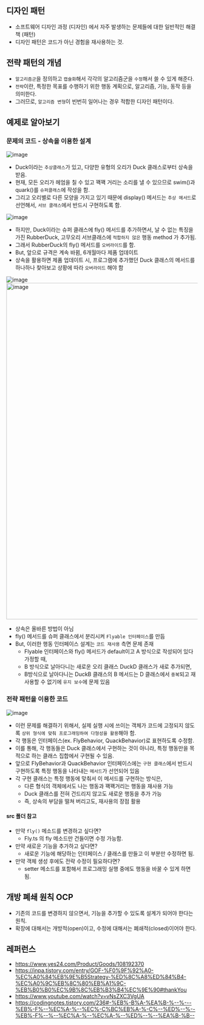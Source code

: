 ## 디자인 패턴

- 소프트웨어 디자인 과정 (디자인) 에서 자주 발생하는 문제들에 대한 일반적인 해결책 (패턴)
- 디자인 패턴은 코드가 아닌 경험을 재사용하는 것.

## 전략 패턴의 개념

- `알고리즘군`을 정의하고 `캡슐화`해서 각각의 알고리즘군을 `수정`해서 쓸 수 있게 해준다.
- `전략`이란, 특정한 목표를 수행하기 위한 행동 계획으로, 알고리즘, 기능, 동작 등을 의미한다.
- 그러므로, `알고리즘 변형`이 빈번히 일어나는 경우 적합한 디자인 패턴이다.

## 예제로 알아보기

### 문제의 코드 - 상속을 이용한 설계

![image](https://github.com/eileenjang/design-pattern/assets/82510378/05623e08-969c-473a-a8da-03db92317b6b)

- Duck이라는 `추상클래스`가 있고, 다양한 유형의 오리가 Duck 클래스로부터 상속을 받음.
- 현재, 모든 오리가 헤엄을 칠 수 있고 꽥꽥 거리는 소리를 낼 수 있으므로 swim()과 quark()를 `슈퍼클래스`에 작성을 함.
- 그리고 오리별로 다른 모양을 가지고 있기 때문에 display() 메서드는 `추상 메서드`로 선언해서, `서브 클래스`에서 반드시 구현하도록 함.

![image](https://github.com/eileenjang/design-pattern/assets/82510378/2d65b330-5f01-40e6-8e50-8c69eeab6d99)

- 하지만, Duck이라는 슈퍼 클래스에 fly() 메서드를 추가하면서, 날 수 없는 특징을 가진 RubberDuck, 고무오리 서브클래스에 `적합하지 않은` 행동 method 가 추가됨.
- 그래서 RubberDuck의 fly() 메서드를 `오버라이드`를 함.
- But, 앞으로 규격은 계속 바뀜, 6개월마다 제품 업데이트
- 상속을 활용하면 제품 업데이트 시, 프로그램에 추가했던 Duck 클래스의 메서드를 하나하나 찾아보고 상황에 따라 `오버라이드` 해야 함

![image](https://github.com/eileenjang/design-pattern/assets/82510378/244ee6ea-4ea7-4397-bd49-d570d829bd3b)
<img width="887" alt="image" src="https://github.com/eileenjang/design-pattern/assets/82510378/6dc3cd1b-394a-4b0a-8b95-82b755e63d94">

- 상속은 올바른 방법이 아님
- fly() 메서드를 슈퍼 클래스에서 분리시켜 `Flyable 인터페이스`를 만듬
- But, 이러한 행동 인터페이스 설계는 `코드 재사용` 측면 문제 존재
  - Flyable 인터페이스와 fly() 메서드가 default이고 A 방식으로 작성되어 있다 가정할 때,
  - B 방식으로 날아다니는 새로운 오리 클래스 DuckD 클래스가 새로 추가되면,
  - B방식으로 날아다니는 DuckB 클래스의 B 메서드는 D 클래스에서 `중복`되고 재사용할 수 없기에 `유지 보수`에 문제 있음

### 전략 패턴을 이용한 코드

![image](https://github.com/eileenjang/design-pattern/assets/82510378/73299bc5-fef7-4df1-b693-766fcc691c55)

- 이런 문제를 해결하기 위해서, 실제 실행 시에 쓰이는 객체가 코드에 고정되지 않도록 `상위 형식에 맞춰 프로그래밍하여 다형성을 활용`해야 함.
- 각 행동은 인터페이스(ex. FlyBehavior, QuackBehavior)로 표현하도록 수정함.
- 이를 통해, 각 행동들은 Duck 클래스에서 구현하는 것이 아니라, 특정 행동만을 목적으로 하는 클래스 집합에서 구현될 수 있음.
- 앞으로 FlyBehavior과 QuackBehavior 인터페이스에는 `구현 클래스`에서 반드시 구현하도록 특정 행동을 나타내는 `메서드`가 선언되어 있음
- 각 구현 클래스는 특정 행동에 맞춰서 이 메서드를 구현하는 방식은, 
  - 다른 형식의 객체에서도 나는 행동과 꽥꽥거리는 행동을 재사용 가능
  - Duck 클래스를 전혀 건드리지 않고도 새로운 행동을 추가 가능 
  - 즉, 상속의 부담을 떨쳐 버리고도, 재사용의 장점 활용

####  src 폴더 참고
- 만약 `fly()` 메소드를 변경하고 싶다면?
  - Fly.ts 의 fly 메소드만 건들이면 수정 가능함.
- 만약 새로운 기능을 추가하고 싶다면?
  - 새로운 기능에 해당하는 인터페이스 / 클래스를 만들고 이 부분만 수정하면 됨.
- 만약 객체 생성 후에도 전략 수정이 필요하다면?
  - setter 메소드를 포함해서 프로그래밍 실행 중에도 행동을 바꿀 수 있게 하면 됨.

## 개방 폐쇄 원칙 OCP

- 기존의 코드를 변경하지 않으면서, 기능을 추가할 수 있도록 설계가 되어야 한다는 원칙.
- 확장에 대해서는 개방적(open)이고, 수정에 대해서는 폐쇄적(closed)이어야 한다.
			
## 레퍼런스

- https://www.yes24.com/Product/Goods/108192370
- https://inpa.tistory.com/entry/GOF-%F0%9F%92%A0-%EC%A0%84%EB%9E%B5Strategy-%ED%8C%A8%ED%84%B4-%EC%A0%9C%EB%8C%80%EB%A1%9C-%EB%B0%B0%EC%9B%8C%EB%B3%B4%EC%9E%90#thankYou
- https://www.youtube.com/watch?v=vNsZXC3VgUA
- https://codingnotes.tistory.com/236#-%EB%-B%A-%EA%B-%--%---%EB%-F%--%EC%A-%--%EC%-C%BC%EB%A-%-C%--%ED%--%--%EB%-F%--%--%EC%A-%--%EC%A-%--%ED%--%--%EA%B-%B--
